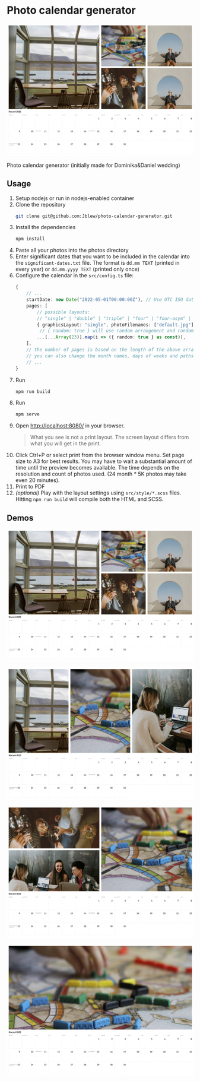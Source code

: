 # Photo calendar generator

![Demo calendar](./docs/img/demo-cal-1.jpg)

Photo calendar generator (initially made for Dominika&amp;Daniel wedding)



## Usage

1. Setup nodejs or run in nodejs-enabled container
2. Clone the repository
    ```bash
    git clone git@github.com:Jblew/photo-calendar-generator.git
    ```
3. Install the dependencies
    ```bash
    npm install
    ```
4. Paste all your photos into the photos directory
5. Enter significant dates that you want to be included in the calendar into the `significant-dates.txt` file. 
   The format is `dd.mm TEXT` (printed in every year) or `dd.mm.yyyy TEXT` (printed only once)
6. Configure the calendar in the `src/config.ts` file:
    ```ts
    {
        // ...
        startDate: new Date("2022-05-01T00:00:00Z"), // Use UTC ISO date because otherwise summer time changes messes with dates
        pages: [
            // possible layouts:
            // "single" | "double" | "triple" | "four" | "four-asym" | "six" | "ltb" | "tbr" | "l-five" | "r-five"
            { graphicsLayout: "single", photoFilenames: ["default.jpg"] },
             // { random: true } will use random arrangement and random photos
            ...[...Array(23)].map(i => ({ random: true } as const)),
        ],
        // the number of pages is based on the length of the above array
        // you can also change the month names, days of weeks and paths using other config fields
        // ...
    }
    ```
7. Run 
    ```bash
    npm run build
    ```
8. Run 
    ```bash
    npm serve
    ```
9. Open [http://localhost:8080/](http://localhost:8080/) in your browser.
    > What you see is not a print layout. The screen layout differs from what you will get in the print.
10. Click Ctrl+P or select print from the browser window menu. Set page size to A3 for best results. You may have to wait a substantial amount of time until the preview becomes available. The time depends on the resolution and count of photos used. (24 month * 5K photos may take even 20 minutes).
11. Print to PDF
12. _(optional)_ Play with the layout settings using `src/style/*.scss` files. Hitting `npm run build` will compile both the HTML and SCSS.



## Demos

![Demo calendar 1](./docs/img/demo-cal-1.jpg)

![Demo calendar 2](./docs/img/demo-cal-2.jpg)

![Demo calendar 3](./docs/img/demo-cal-3.jpg)

![Demo calendar 4](./docs/img/demo-cal-4.jpg)
